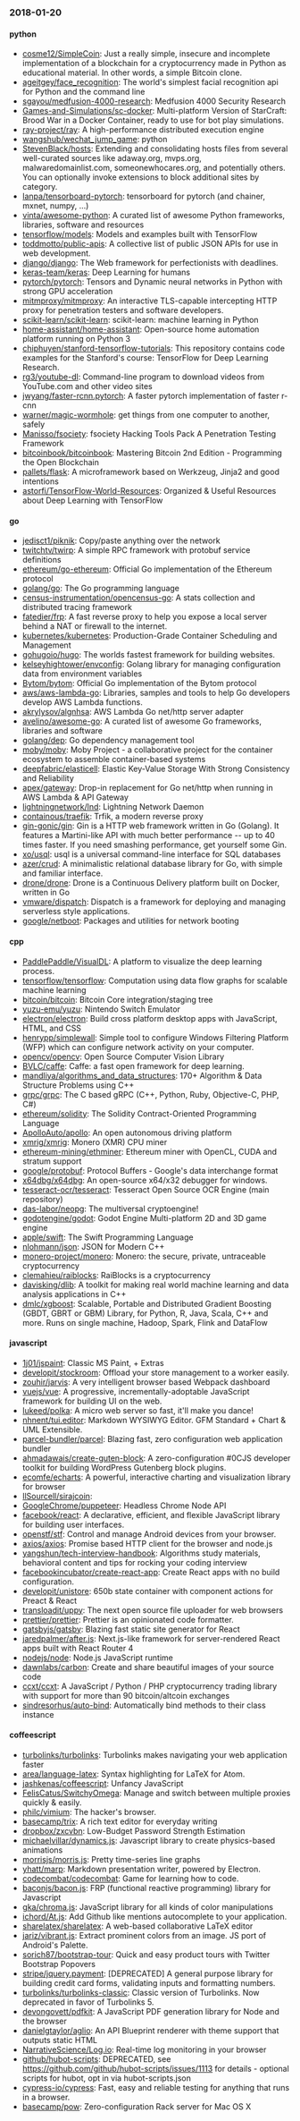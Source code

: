 ### 2018-01-20

#### python
* [cosme12/SimpleCoin](https://github.com/cosme12/SimpleCoin): Just a really simple, insecure and incomplete implementation of a blockchain for a cryptocurrency made in Python as educational material. In other words, a simple Bitcoin clone.
* [ageitgey/face_recognition](https://github.com/ageitgey/face_recognition): The world's simplest facial recognition api for Python and the command line
* [sgayou/medfusion-4000-research](https://github.com/sgayou/medfusion-4000-research): Medfusion 4000 Security Research
* [Games-and-Simulations/sc-docker](https://github.com/Games-and-Simulations/sc-docker): Multi-platform Version of StarCraft: Brood War in a Docker Container, ready to use for bot play simulations.
* [ray-project/ray](https://github.com/ray-project/ray): A high-performance distributed execution engine
* [wangshub/wechat_jump_game](https://github.com/wangshub/wechat_jump_game): python 
* [StevenBlack/hosts](https://github.com/StevenBlack/hosts): Extending and consolidating hosts files from several well-curated sources like adaway.org, mvps.org, malwaredomainlist.com, someonewhocares.org, and potentially others. You can optionally invoke extensions to block additional sites by category.
* [lanpa/tensorboard-pytorch](https://github.com/lanpa/tensorboard-pytorch): tensorboard for pytorch (and chainer, mxnet, numpy, ...)
* [vinta/awesome-python](https://github.com/vinta/awesome-python): A curated list of awesome Python frameworks, libraries, software and resources
* [tensorflow/models](https://github.com/tensorflow/models): Models and examples built with TensorFlow
* [toddmotto/public-apis](https://github.com/toddmotto/public-apis): A collective list of public JSON APIs for use in web development.
* [django/django](https://github.com/django/django): The Web framework for perfectionists with deadlines.
* [keras-team/keras](https://github.com/keras-team/keras): Deep Learning for humans
* [pytorch/pytorch](https://github.com/pytorch/pytorch): Tensors and Dynamic neural networks in Python with strong GPU acceleration
* [mitmproxy/mitmproxy](https://github.com/mitmproxy/mitmproxy): An interactive TLS-capable intercepting HTTP proxy for penetration testers and software developers.
* [scikit-learn/scikit-learn](https://github.com/scikit-learn/scikit-learn): scikit-learn: machine learning in Python
* [home-assistant/home-assistant](https://github.com/home-assistant/home-assistant):  Open-source home automation platform running on Python 3
* [chiphuyen/stanford-tensorflow-tutorials](https://github.com/chiphuyen/stanford-tensorflow-tutorials): This repository contains code examples for the Stanford's course: TensorFlow for Deep Learning Research.
* [rg3/youtube-dl](https://github.com/rg3/youtube-dl): Command-line program to download videos from YouTube.com and other video sites
* [jwyang/faster-rcnn.pytorch](https://github.com/jwyang/faster-rcnn.pytorch): A faster pytorch implementation of faster r-cnn
* [warner/magic-wormhole](https://github.com/warner/magic-wormhole): get things from one computer to another, safely
* [Manisso/fsociety](https://github.com/Manisso/fsociety): fsociety Hacking Tools Pack  A Penetration Testing Framework
* [bitcoinbook/bitcoinbook](https://github.com/bitcoinbook/bitcoinbook): Mastering Bitcoin 2nd Edition - Programming the Open Blockchain
* [pallets/flask](https://github.com/pallets/flask): A microframework based on Werkzeug, Jinja2 and good intentions
* [astorfi/TensorFlow-World-Resources](https://github.com/astorfi/TensorFlow-World-Resources):  Organized & Useful Resources about Deep Learning with TensorFlow

#### go
* [jedisct1/piknik](https://github.com/jedisct1/piknik): Copy/paste anything over the network
* [twitchtv/twirp](https://github.com/twitchtv/twirp): A simple RPC framework with protobuf service definitions
* [ethereum/go-ethereum](https://github.com/ethereum/go-ethereum): Official Go implementation of the Ethereum protocol
* [golang/go](https://github.com/golang/go): The Go programming language
* [census-instrumentation/opencensus-go](https://github.com/census-instrumentation/opencensus-go): A stats collection and distributed tracing framework
* [fatedier/frp](https://github.com/fatedier/frp): A fast reverse proxy to help you expose a local server behind a NAT or firewall to the internet.
* [kubernetes/kubernetes](https://github.com/kubernetes/kubernetes): Production-Grade Container Scheduling and Management
* [gohugoio/hugo](https://github.com/gohugoio/hugo): The worlds fastest framework for building websites.
* [kelseyhightower/envconfig](https://github.com/kelseyhightower/envconfig): Golang library for managing configuration data from environment variables
* [Bytom/bytom](https://github.com/Bytom/bytom): Official Go implementation of the Bytom protocol
* [aws/aws-lambda-go](https://github.com/aws/aws-lambda-go): Libraries, samples and tools to help Go developers develop AWS Lambda functions.
* [akrylysov/algnhsa](https://github.com/akrylysov/algnhsa): AWS Lambda Go net/http server adapter
* [avelino/awesome-go](https://github.com/avelino/awesome-go): A curated list of awesome Go frameworks, libraries and software
* [golang/dep](https://github.com/golang/dep): Go dependency management tool
* [moby/moby](https://github.com/moby/moby): Moby Project - a collaborative project for the container ecosystem to assemble container-based systems
* [deepfabric/elasticell](https://github.com/deepfabric/elasticell): Elastic Key-Value Storage With Strong Consistency and Reliability
* [apex/gateway](https://github.com/apex/gateway): Drop-in replacement for Go net/http when running in AWS Lambda & API Gateway
* [lightningnetwork/lnd](https://github.com/lightningnetwork/lnd): Lightning Network Daemon 
* [containous/traefik](https://github.com/containous/traefik): Trfik, a modern reverse proxy
* [gin-gonic/gin](https://github.com/gin-gonic/gin): Gin is a HTTP web framework written in Go (Golang). It features a Martini-like API with much better performance -- up to 40 times faster. If you need smashing performance, get yourself some Gin.
* [xo/usql](https://github.com/xo/usql): usql is a universal command-line interface for SQL databases
* [azer/crud](https://github.com/azer/crud): A minimalistic relational database library for Go, with simple and familiar interface.
* [drone/drone](https://github.com/drone/drone): Drone is a Continuous Delivery platform built on Docker, written in Go
* [vmware/dispatch](https://github.com/vmware/dispatch): Dispatch is a framework for deploying and managing serverless style applications.
* [google/netboot](https://github.com/google/netboot): Packages and utilities for network booting

#### cpp
* [PaddlePaddle/VisualDL](https://github.com/PaddlePaddle/VisualDL): A platform to visualize the deep learning process.
* [tensorflow/tensorflow](https://github.com/tensorflow/tensorflow): Computation using data flow graphs for scalable machine learning
* [bitcoin/bitcoin](https://github.com/bitcoin/bitcoin): Bitcoin Core integration/staging tree
* [yuzu-emu/yuzu](https://github.com/yuzu-emu/yuzu): Nintendo Switch Emulator
* [electron/electron](https://github.com/electron/electron): Build cross platform desktop apps with JavaScript, HTML, and CSS
* [henrypp/simplewall](https://github.com/henrypp/simplewall): Simple tool to configure Windows Filtering Platform (WFP) which can configure network activity on your computer.
* [opencv/opencv](https://github.com/opencv/opencv): Open Source Computer Vision Library
* [BVLC/caffe](https://github.com/BVLC/caffe): Caffe: a fast open framework for deep learning.
* [mandliya/algorithms_and_data_structures](https://github.com/mandliya/algorithms_and_data_structures): 170+ Algorithm & Data Structure Problems using C++
* [grpc/grpc](https://github.com/grpc/grpc): The C based gRPC (C++, Python, Ruby, Objective-C, PHP, C#)
* [ethereum/solidity](https://github.com/ethereum/solidity): The Solidity Contract-Oriented Programming Language
* [ApolloAuto/apollo](https://github.com/ApolloAuto/apollo): An open autonomous driving platform
* [xmrig/xmrig](https://github.com/xmrig/xmrig): Monero (XMR) CPU miner
* [ethereum-mining/ethminer](https://github.com/ethereum-mining/ethminer): Ethereum miner with OpenCL, CUDA and stratum support
* [google/protobuf](https://github.com/google/protobuf): Protocol Buffers - Google's data interchange format
* [x64dbg/x64dbg](https://github.com/x64dbg/x64dbg): An open-source x64/x32 debugger for windows.
* [tesseract-ocr/tesseract](https://github.com/tesseract-ocr/tesseract): Tesseract Open Source OCR Engine (main repository)
* [das-labor/neopg](https://github.com/das-labor/neopg): The multiversal cryptoengine!
* [godotengine/godot](https://github.com/godotengine/godot): Godot Engine  Multi-platform 2D and 3D game engine
* [apple/swift](https://github.com/apple/swift): The Swift Programming Language
* [nlohmann/json](https://github.com/nlohmann/json): JSON for Modern C++
* [monero-project/monero](https://github.com/monero-project/monero): Monero: the secure, private, untraceable cryptocurrency
* [clemahieu/raiblocks](https://github.com/clemahieu/raiblocks): RaiBlocks is a cryptocurrency
* [davisking/dlib](https://github.com/davisking/dlib): A toolkit for making real world machine learning and data analysis applications in C++
* [dmlc/xgboost](https://github.com/dmlc/xgboost): Scalable, Portable and Distributed Gradient Boosting (GBDT, GBRT or GBM) Library, for Python, R, Java, Scala, C++ and more. Runs on single machine, Hadoop, Spark, Flink and DataFlow

#### javascript
* [1j01/jspaint](https://github.com/1j01/jspaint):  Classic MS Paint,  + Extras
* [developit/stockroom](https://github.com/developit/stockroom):  Offload your store management to a worker easily.
* [zouhir/jarvis](https://github.com/zouhir/jarvis): A very intelligent browser based Webpack dashboard
* [vuejs/vue](https://github.com/vuejs/vue):  A progressive, incrementally-adoptable JavaScript framework for building UI on the web.
* [lukeed/polka](https://github.com/lukeed/polka): A micro web server so fast, it'll make you dance! 
* [nhnent/tui.editor](https://github.com/nhnent/tui.editor):  Markdown WYSIWYG Editor. GFM Standard + Chart & UML Extensible.
* [parcel-bundler/parcel](https://github.com/parcel-bundler/parcel):  Blazing fast, zero configuration web application bundler
* [ahmadawais/create-guten-block](https://github.com/ahmadawais/create-guten-block):    A zero-configuration #0CJS developer toolkit for building WordPress Gutenberg block plugins.
* [ecomfe/echarts](https://github.com/ecomfe/echarts): A powerful, interactive charting and visualization library for browser
* [llSourcell/sirajcoin](https://github.com/llSourcell/sirajcoin): 
* [GoogleChrome/puppeteer](https://github.com/GoogleChrome/puppeteer): Headless Chrome Node API
* [facebook/react](https://github.com/facebook/react): A declarative, efficient, and flexible JavaScript library for building user interfaces.
* [openstf/stf](https://github.com/openstf/stf): Control and manage Android devices from your browser.
* [axios/axios](https://github.com/axios/axios): Promise based HTTP client for the browser and node.js
* [yangshun/tech-interview-handbook](https://github.com/yangshun/tech-interview-handbook):  Algorithms study materials, behavioral content and tips for rocking your coding interview
* [facebookincubator/create-react-app](https://github.com/facebookincubator/create-react-app): Create React apps with no build configuration.
* [developit/unistore](https://github.com/developit/unistore):  650b state container with component actions for Preact & React
* [transloadit/uppy](https://github.com/transloadit/uppy): The next open source file uploader for web browsers 
* [prettier/prettier](https://github.com/prettier/prettier): Prettier is an opinionated code formatter.
* [gatsbyjs/gatsby](https://github.com/gatsbyjs/gatsby):  Blazing fast static site generator for React
* [jaredpalmer/after.js](https://github.com/jaredpalmer/after.js): Next.js-like framework for server-rendered React apps built with React Router 4
* [nodejs/node](https://github.com/nodejs/node): Node.js JavaScript runtime 
* [dawnlabs/carbon](https://github.com/dawnlabs/carbon):  Create and share beautiful images of your source code
* [ccxt/ccxt](https://github.com/ccxt/ccxt): A JavaScript / Python / PHP cryptocurrency trading library with support for more than 90 bitcoin/altcoin exchanges
* [sindresorhus/auto-bind](https://github.com/sindresorhus/auto-bind): Automatically bind methods to their class instance

#### coffeescript
* [turbolinks/turbolinks](https://github.com/turbolinks/turbolinks): Turbolinks makes navigating your web application faster
* [area/language-latex](https://github.com/area/language-latex): Syntax highlighting for LaTeX for Atom.
* [jashkenas/coffeescript](https://github.com/jashkenas/coffeescript): Unfancy JavaScript
* [FelisCatus/SwitchyOmega](https://github.com/FelisCatus/SwitchyOmega): Manage and switch between multiple proxies quickly & easily.
* [philc/vimium](https://github.com/philc/vimium): The hacker's browser.
* [basecamp/trix](https://github.com/basecamp/trix): A rich text editor for everyday writing
* [dropbox/zxcvbn](https://github.com/dropbox/zxcvbn): Low-Budget Password Strength Estimation
* [michaelvillar/dynamics.js](https://github.com/michaelvillar/dynamics.js): Javascript library to create physics-based animations
* [morrisjs/morris.js](https://github.com/morrisjs/morris.js): Pretty time-series line graphs
* [yhatt/marp](https://github.com/yhatt/marp): Markdown presentation writer, powered by Electron.
* [codecombat/codecombat](https://github.com/codecombat/codecombat): Game for learning how to code.
* [baconjs/bacon.js](https://github.com/baconjs/bacon.js): FRP (functional reactive programming) library for Javascript
* [gka/chroma.js](https://github.com/gka/chroma.js): JavaScript library for all kinds of color manipulations
* [ichord/At.js](https://github.com/ichord/At.js): Add Github like mentions autocomplete to your application.
* [sharelatex/sharelatex](https://github.com/sharelatex/sharelatex): A web-based collaborative LaTeX editor
* [jariz/vibrant.js](https://github.com/jariz/vibrant.js): Extract prominent colors from an image. JS port of Android's Palette.
* [sorich87/bootstrap-tour](https://github.com/sorich87/bootstrap-tour): Quick and easy product tours with Twitter Bootstrap Popovers
* [stripe/jquery.payment](https://github.com/stripe/jquery.payment): [DEPRECATED] A general purpose library for building credit card forms, validating inputs and formatting numbers.
* [turbolinks/turbolinks-classic](https://github.com/turbolinks/turbolinks-classic): Classic version of Turbolinks. Now deprecated in favor of Turbolinks 5.
* [devongovett/pdfkit](https://github.com/devongovett/pdfkit): A JavaScript PDF generation library for Node and the browser
* [danielgtaylor/aglio](https://github.com/danielgtaylor/aglio): An API Blueprint renderer with theme support that outputs static HTML
* [NarrativeScience/Log.io](https://github.com/NarrativeScience/Log.io): Real-time log monitoring in your browser
* [github/hubot-scripts](https://github.com/github/hubot-scripts): DEPRECATED, see https://github.com/github/hubot-scripts/issues/1113 for details - optional scripts for hubot, opt in via hubot-scripts.json
* [cypress-io/cypress](https://github.com/cypress-io/cypress): Fast, easy and reliable testing for anything that runs in a browser.
* [basecamp/pow](https://github.com/basecamp/pow): Zero-configuration Rack server for Mac OS X
